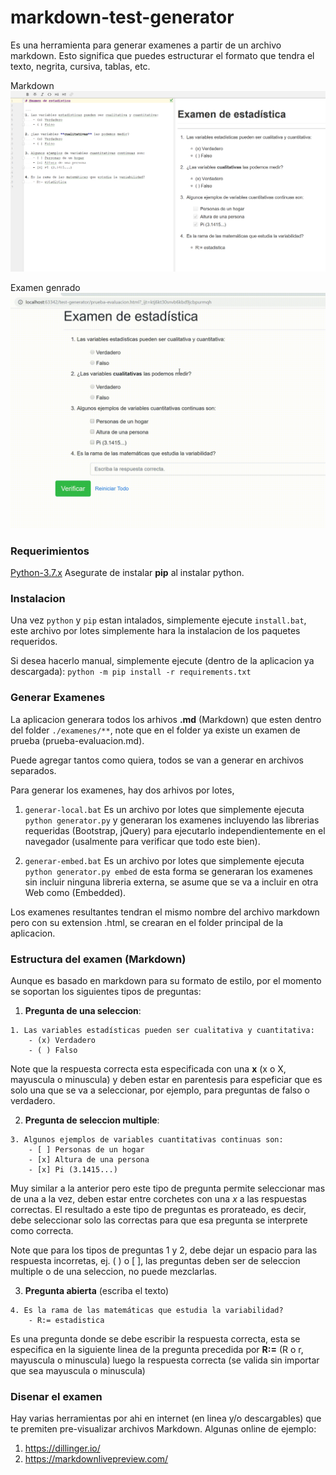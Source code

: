 # markdown-test-generator
Es una herramienta para generar examenes a partir de un archivo markdown. Esto significa
que puedes estructurar el formato que tendra el texto, negrita, cursiva, tablas, etc.

Markdown<br>
![p1](https://raw.githubusercontent.com/wlisesrivas/markdown-test-generator/develop/app/static/sample-md.png)

Examen genrado<br>
![p2](https://raw.githubusercontent.com/wlisesrivas/markdown-test-generator/develop/app/static/sample-animation.gif)

### Requerimientos
[Python-3.7.x](https://www.python.org/downloads/release/python-374/)
Asegurate de instalar **pip** al instalar python.

### Instalacion
Una vez `python` y `pip` estan intalados, simplemente ejecute `install.bat`, este archivo por
lotes simplemente hara la instalacion de los paquetes requeridos.

Si desea hacerlo manual, simplemente ejecute (dentro de la aplicacion ya descargada):
`python -m pip install -r requirements.txt`

### Generar Examenes
La aplicacion generara todos los arhivos **.md** (Markdown) que esten dentro del folder 
`./examenes/**`, note que en el folder ya existe un examen de prueba (prueba-evaluacion.md).

Puede agregar tantos como quiera, todos se van a generar en archivos separados.

Para generar los examenes, hay dos arhivos por lotes,
1. `generar-local.bat`
Es un archivo por lotes que simplemente ejecuta `python generator.py` y generaran los 
examenes incluyendo las librerias requeridas (Bootstrap, jQuery) para ejecutarlo independientemente
en el navegador (usalmente para verificar que todo este bien).

2. `generar-embed.bat` 
Es un archivo por lotes que simplemente ejecuta `python generator.py embed` de esta forma
se generaran los examenes sin incluir ninguna libreria externa, se asume que se va a incluir en otra
Web como (Embedded).

Los examenes resultantes tendran el mismo nombre del archivo markdown pero con su extension .html, se crearan
en el folder principal de la aplicacion.

### Estructura del examen (Markdown)
Aunque es basado en markdown para su formato de estilo, por el momento se soportan los siguientes tipos de preguntas:

1. **Pregunta de una seleccion**:
```text
1. Las variables estadísticas pueden ser cualitativa y cuantitativa:
    - (x) Verdadero
    - ( ) Falso
```
Note que la respuesta correcta esta especificada con una **x** (x o X, mayuscula o minuscula) y deben estar en 
parentesis para espeficiar que es solo una que se va a seleccionar, por ejemplo, para preguntas de falso o verdadero.

2. **Pregunta de seleccion multiple**:
```text
3. Algunos ejemplos de variables cuantitativas continuas son:
    - [ ] Personas de un hogar
    - [x] Altura de una persona
    - [x] Pi (3.1415...)
```
Muy similar a la anterior pero este tipo de pregunta permite seleccionar mas de una a la vez, deben estar entre corchetes
con una *x* a las respuestas correctas. El resultado a este tipo de preguntas es prorateado, es decir, debe seleccionar solo las
correctas para que esa pregunta se interprete como correcta.

Note que para los tipos de preguntas 1 y 2, debe dejar un espacio para las respuesta incorretas, ej. ( ) o [ ],
las preguntas deben ser de seleccion multiple o de una seleccion, no puede mezclarlas.

3. **Pregunta abierta** (escriba el texto)
```text
4. Es la rama de las matemáticas que estudia la variabilidad?
    - R:= estadistica
```
Es una pregunta donde se debe escribir la respuesta correcta, esta se especifica en la siguiente linea de la pregunta
 precedida por **R:=** (R o r, mayuscula o minuscula) luego la respuesta correcta (se valida sin importar que sea mayuscula o minuscula)

### Disenar el examen
Hay varias herramientas por ahi en internet (en linea y/o descargables) que te premiten pre-visualizar archivos Markdown.
Algunas online de ejemplo:

1. https://dillinger.io/
2. https://markdownlivepreview.com/